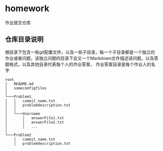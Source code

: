# homework
作业提交仓库
## 仓库目录说明

根目录下包含一些git配置文件，以及一些子目录，每一个子目录都是一个独立的作业或者问题，该独立问题的目录下会又一个Markdown文件描述该问题，以及答题格式，以及其他目录代表每个人的作业答案， 作业答案目录是每个作业人的名字

```
root
│   README.md
│   somecomfigfiles  
│
└───Problem1
│   │   commit_name.txt
│   │   problemdescription.txt
│   │
│   └───Username
│       │   answerFile1.txt
│       │   answerFile2.txt
│       │   ...
│   
└───Problem2
    │   commit_name.txt
    │   problemdescription.txt
```
